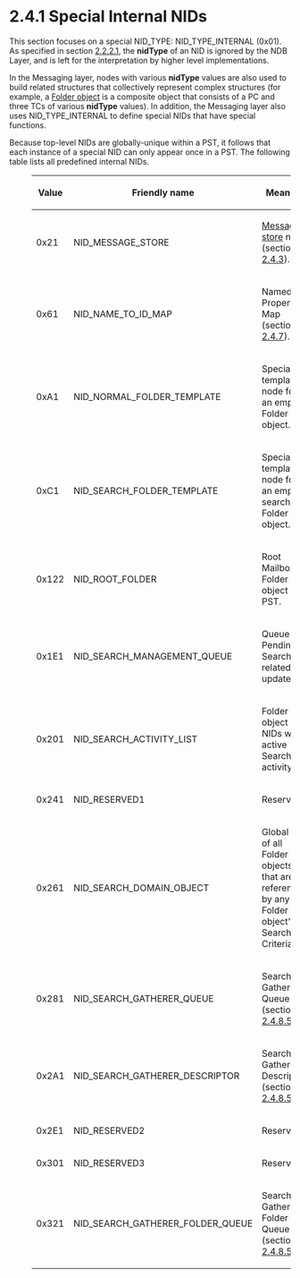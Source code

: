 <html dir="LTR" xmlns:mshelp="http://msdn.microsoft.com/mshelp" xmlns:ddue="http://ddue.schemas.microsoft.com/authoring/2003/5" xmlns:xlink="http://www.w3.org/1999/xlink" xmlns:tool="http://www.microsoft.com/tooltip">
    <head>
        <meta http-equiv="Content-Type" content="text/html; CHARSET=utf-8"></meta>
        <meta name="save" content="history"></meta>
        <title>2.4.1 Special Internal NIDs</title>
        <xml>
            <mshelp:toctitle title="2.4.1 Special Internal NIDs"></mshelp:toctitle>
            <mshelp:rltitle title="[MS-PST]: Special Internal NIDs"></mshelp:rltitle>
            <mshelp:keyword index="A" term="0510ece4-6853-4bef-8cc8-8df3468e3ff1"></mshelp:keyword>
            <mshelp:attr name="DCSext.ContentType" value="open specification"></mshelp:attr>
            <mshelp:attr name="AssetID" value="0510ece4-6853-4bef-8cc8-8df3468e3ff1"></mshelp:attr>
            <mshelp:attr name="TopicType" value="kbRef"></mshelp:attr>
            <mshelp:attr name="DCSext.Title" value="[MS-PST]: Special Internal NIDs" />
        </xml>
    </head>
    <body>
        <div id="header">
            <h1 class="heading">2.4.1 Special Internal NIDs</h1>
        </div>
        <div id="mainSection">
            <div id="mainBody">
                <div id="allHistory" class="saveHistory"></div>
                <div id="sectionSection0" class="section" name="collapseableSection">
                    

<p>This section focuses on a special NID_TYPE:
NID_TYPE_INTERNAL (0x01). As specified in section <a href="18d7644e-cb33-4e11-95c0-34d8a84fbff6.html">2.2.2.1</a>, the <b>nidType</b>
of an NID is ignored by the NDB Layer, and is left for the interpretation by
higher level implementations. </p>

<p>In the Messaging layer, nodes with various <b>nidType</b>
values are also used to build related structures that collectively represent
complex structures (for example, a <a href="08220cc9-69b1-4072-a2e7-2a0ff201d505.html#gt_0682daa7-c1b8-419b-8a32-6048833d0b72">Folder object</a> is a
composite object that consists of a PC and three TCs of various <b>nidType</b>
values). In addition, the Messaging layer also uses NID_TYPE_INTERNAL to define
special NIDs that have special functions.</p>

<p>Because top-level NIDs are globally-unique within a PST, it
follows that each instance of a special NID can only appear once in a PST. The
following table lists all predefined internal NIDs.</p>

<dl>
<dd>
<table>
 <thead>
  <tr>
   <th>
   <p>Value</p>
   </th>
   <th>
   <p>Friendly
   name</p>
   </th>
   <th>
   <p>Meaning</p>
   </th>
  </tr>
 </thead>
 <tr>
  <td>
  <p>0x21</p>
  </td>
  <td>
  <p>NID_MESSAGE_STORE</p>
  </td>
  <td>
  <p><a href="08220cc9-69b1-4072-a2e7-2a0ff201d505.html#gt_fda94a53-448d-48d5-9991-176c530ff597">Message store</a> node
  (section <a href="aa0539bd-e7bf-4cec-8bde-0b87c2a86baf.html">2.4.3</a>).</p>
  </td>
 </tr>
 <tr>
  <td>
  <p>0x61</p>
  </td>
  <td>
  <p>NID_NAME_TO_ID_MAP</p>
  </td>
  <td>
  <p>Named
  Properties Map (section <a href="e17e195d-0454-4b9b-b398-c9127a26a678.html">2.4.7</a>).</p>
  </td>
 </tr>
 <tr>
  <td>
  <p>0xA1</p>
  </td>
  <td>
  <p>NID_NORMAL_FOLDER_TEMPLATE</p>
  </td>
  <td>
  <p>Special
  template node for an empty Folder object.</p>
  </td>
 </tr>
 <tr>
  <td>
  <p>0xC1</p>
  </td>
  <td>
  <p>NID_SEARCH_FOLDER_TEMPLATE</p>
  </td>
  <td>
  <p>Special
  template node for an empty search Folder object.</p>
  </td>
 </tr>
 <tr>
  <td>
  <p>0x122</p>
  </td>
  <td>
  <p>NID_ROOT_FOLDER</p>
  </td>
  <td>
  <p>Root
  Mailbox Folder object of PST.</p>
  </td>
 </tr>
 <tr>
  <td>
  <p>0x1E1</p>
  </td>
  <td>
  <p>NID_SEARCH_MANAGEMENT_QUEUE</p>
  </td>
  <td>
  <p>Queue
  of Pending Search-related updates.</p>
  </td>
 </tr>
 <tr>
  <td>
  <p>0x201</p>
  </td>
  <td>
  <p>NID_SEARCH_ACTIVITY_LIST</p>
  </td>
  <td>
  <p>Folder
  object NIDs with active Search activity.</p>
  </td>
 </tr>
 <tr>
  <td>
  <p>0x241</p>
  </td>
  <td>
  <p>NID_RESERVED1</p>
  </td>
  <td>
  <p>Reserved.</p>
  </td>
 </tr>
 <tr>
  <td>
  <p>0x261</p>
  </td>
  <td>
  <p>NID_SEARCH_DOMAIN_OBJECT</p>
  </td>
  <td>
  <p>Global
  list of all Folder objects that are referenced by any Folder object's Search
  Criteria.</p>
  </td>
 </tr>
 <tr>
  <td>
  <p>0x281</p>
  </td>
  <td>
  <p>NID_SEARCH_GATHERER_QUEUE</p>
  </td>
  <td>
  <p>Search
  Gatherer Queue (section <a href="984f26d3-6603-4229-974f-4373e5a95c6a.html">2.4.8.5.1</a>).</p>
  </td>
 </tr>
 <tr>
  <td>
  <p>0x2A1</p>
  </td>
  <td>
  <p>NID_SEARCH_GATHERER_DESCRIPTOR</p>
  </td>
  <td>
  <p>Search
  Gatherer Descriptor (section <a href="45ac5a7b-6698-4dbd-8a34-e499b79199b9.html">2.4.8.5.2</a>).</p>
  </td>
 </tr>
 <tr>
  <td>
  <p>0x2E1</p>
  </td>
  <td>
  <p>NID_RESERVED2</p>
  </td>
  <td>
  <p>Reserved.</p>
  </td>
 </tr>
 <tr>
  <td>
  <p>0x301</p>
  </td>
  <td>
  <p>NID_RESERVED3</p>
  </td>
  <td>
  <p>Reserved.</p>
  </td>
 </tr>
 <tr>
  <td>
  <p>0x321</p>
  </td>
  <td>
  <p>NID_SEARCH_GATHERER_FOLDER_QUEUE</p>
  </td>
  <td>
  <p>Search
  Gatherer Folder Queue (section <a href="5dd87c45-5f2d-4945-b7e3-2612bd1a94d3.html">2.4.8.5.3</a>).</p>
  </td>
 </tr>
</table>
</dd></dl>

<p> </p>
                </div>
            </div>
        </div>
    </body>
</html>